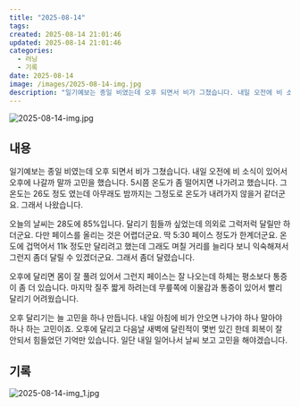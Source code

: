 ```yaml
---
title: "2025-08-14"
tags:
created: 2025-08-14 21:01:46
updated: 2025-08-14 21:01:46
categories:
  - 러닝
  - 기록
date: 2025-08-14
image: /images/2025-08-14-img.jpg
description: "일기예보는 종일 비였는데 오후 되면서 비가 그쳤습니다. 내일 오전에 비 소식이 있어서 오후에 나갈까 말까 고민을 했습니다. 5시쯤 온도가 좀 떨어지면 나가려고 했습니다. 그 온도는 26도 정도 였는데 아무래도 밤까지는 그정도로 온도가 내려가지 않을거 같더군요. 그래서 나왔습니다. 오늘의"
---
```


![2025-08-14-img.jpg](/images/2025-08-14-img.jpg)
 
 

## 내용

일기예보는 종일 비였는데 오후 되면서 비가 그쳤습니다. 내일 오전에 비 소식이 있어서 오후에 나갈까 말까 고민을 했습니다. 5시쯤 온도가 좀 떨어지면 나가려고 했습니다. 그 온도는 26도 정도 였는데 아무래도 밤까지는 그정도로 온도가 내려가지 않을거 같더군요. 그래서 나왔습니다.

오늘의 날씨는 28도에 85%입니다. 달리기 힘들까 싶었는데 의외로 그럭저럭 달릴만 하더군요. 다만 페이스를 올리는 것은 어렵더군요. 딱 5:30 페이스 정도가 한계더군요. 온도에 겁먹어서 11k 정도만 달리려고 했는데 그래도 며칠 거리를 늘리다 보니 익숙해져서 그런지 좀더 달릴 수 있겠더군요. 그래서 좀더 달렸습니다.

오후에 달리면 몸이 잘 풀려 있어서 그런지 페이스는 잘 나오는데 하체는 평소보다 통증이 좀 더 있습니다. 마지막 질주 짧게 하려는데 무릎쪽에 이물감과 통증이 있어서 빨리 달리기 어려웠습니다.

오후 달리기는 늘 고민을 하나 만듭니다. 내일 아침에 비가 안오면 나가야 하나 말아야 하나 하는 고민이죠. 오후에 달리고 다음날 새벽에 달린적이 몇번 있긴 한데 회복이 잘 안되서 힘들었던 기억만 있습니다. 일단 내일 일어나서 날씨 보고 고민을 해야겠습니다.

## 기록

 
 ![2025-08-14-img_1.jpg](/images/2025-08-14-img_1.jpg)
